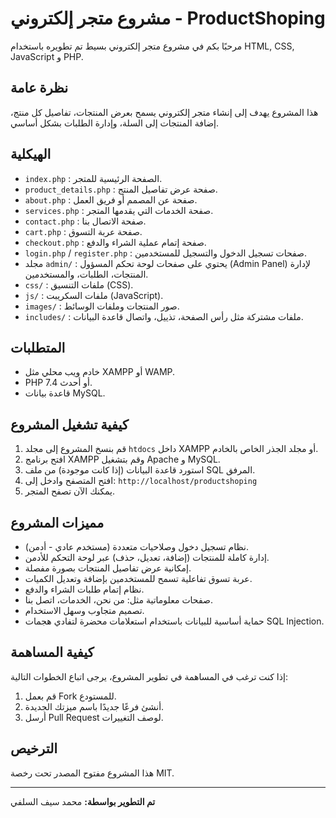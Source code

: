 # مشروع متجر إلكتروني - ProductShoping

مرحبًا بكم في مشروع متجر إلكتروني بسيط تم تطويره باستخدام HTML, CSS, JavaScript و PHP.

## نظرة عامة

هذا المشروع يهدف إلى إنشاء متجر إلكتروني يسمح بعرض المنتجات، تفاصيل كل منتج، إضافة المنتجات إلى السلة، وإدارة الطلبات بشكل أساسي.

## الهيكلية

- `index.php` : الصفحة الرئيسية للمتجر.
- `product_details.php` : صفحة عرض تفاصيل المنتج.
- `about.php` : صفحة عن المصمم أو فريق العمل.
- `services.php` : صفحة الخدمات التي يقدمها المتجر.
- `contact.php` : صفحة الاتصال بنا.
- `cart.php` : صفحة عربة التسوق.
- `checkout.php` : صفحة إتمام عملية الشراء والدفع.
- `login.php` / `register.php` : صفحات تسجيل الدخول والتسجيل للمستخدمين.
- مجلد `admin/` : يحتوي على صفحات لوحة تحكم المسؤول (Admin Panel) لإدارة المنتجات، الطلبات، والمستخدمين.
- `css/` : ملفات التنسيق (CSS).
- `js/` : ملفات السكريبت (JavaScript).
- `images/` : صور المنتجات وملفات الوسائط.
- `includes/` : ملفات مشتركة مثل رأس الصفحة، تذييل، واتصال قاعدة البيانات.

## المتطلبات

- خادم ويب محلي مثل XAMPP أو WAMP.
- PHP 7.4 أو أحدث.
- قاعدة بيانات MySQL.

## كيفية تشغيل المشروع

1. قم بنسخ المشروع إلى مجلد `htdocs` داخل XAMPP أو مجلد الجذر الخاص بالخادم.
2. افتح برنامج XAMPP وقم بتشغيل Apache و MySQL.
3. استورد قاعدة البيانات (إذا كانت موجودة) من ملف SQL المرفق.
4. افتح المتصفح وادخل إلى: `http://localhost/productshoping`
5. يمكنك الآن تصفح المتجر.

## مميزات المشروع

- نظام تسجيل دخول وصلاحيات متعددة (مستخدم عادي - أدمن).  
- إدارة كاملة للمنتجات (إضافة، تعديل، حذف) عبر لوحة التحكم للأدمن.  
- إمكانية عرض تفاصيل المنتجات بصورة مفصلة.  
- عربة تسوق تفاعلية تسمح للمستخدمين بإضافة وتعديل الكميات.  
- نظام إتمام طلبات الشراء والدفع.  
- صفحات معلوماتية مثل: من نحن، الخدمات، اتصل بنا.  
- تصميم متجاوب وسهل الاستخدام.  
- حماية أساسية للبيانات باستخدام استعلامات محضرة لتفادي هجمات SQL Injection.

## كيفية المساهمة

إذا كنت ترغب في المساهمة في تطوير المشروع، يرجى اتباع الخطوات التالية:

1. قم بعمل Fork للمستودع.
2. أنشئ فرعًا جديدًا باسم ميزتك الجديدة.
3. أرسل Pull Request لوصف التغييرات.

## الترخيص

هذا المشروع مفتوح المصدر تحت رخصة MIT.

---

**تم التطوير بواسطة:** محمد سيف السلفي  


